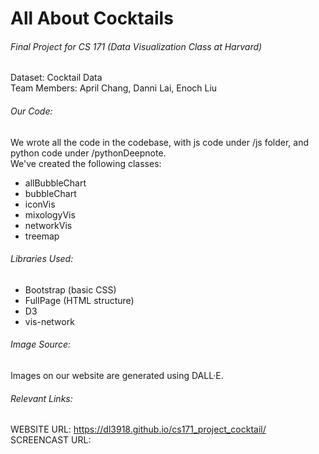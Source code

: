 # All About Cocktails

###### Final Project for CS 171 (Data Visualization Class at Harvard)
Dataset: Cocktail Data
<br/> Team Members: April Chang, Danni Lai, Enoch Liu

###### Our Code:
We wrote all the code in the codebase, with js code under /js folder, and python code under /pythonDeepnote.
<br> We've created the following classes:
<ul>
<li>allBubbleChart</li>
<li>bubbleChart</li>
<li>iconVis</li>
<li>mixologyVis</li>
<li>networkVis</li>
<li>treemap</li>
</ul>

###### Libraries Used:
<ul>
<li>Bootstrap (basic CSS)</li>
<li>FullPage (HTML structure)</li>
<li>D3</li>
<li>vis-network</li>
</ul>

###### Image Source:
Images on our website are generated using DALL·E.


###### Relevant Links:

WEBSITE URL: https://dl3918.github.io/cs171_project_cocktail/
<br/> SCREENCAST URL: 